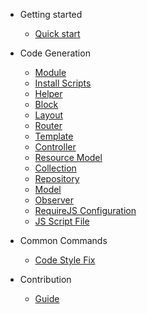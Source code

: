 * Getting started

  * [Quick start](quickstart.md)
  
* Code Generation
  
  * [Module](module_generation.md)
  * [Install Scripts](install_scripts.md)
  * [Helper](helper.md)
  * [Block](block.md)
  * [Layout](layout.md)
  * [Router](router.md)
  * [Template](template.md)
  * [Controller](controller.md)
  * [Resource Model](resource-model.md)
  * [Collection](collection.md)
  * [Repository](repository.md)
  * [Model](model.md)
  * [Observer](observer.md)
  * [RequireJS Configuration](requirejs.md)
  * [JS Script File](js-script.md)

* Common Commands

  * [Code Style Fix](code-style.md)
  
* Contribution
   
   * [Guide](contribution.md)
  